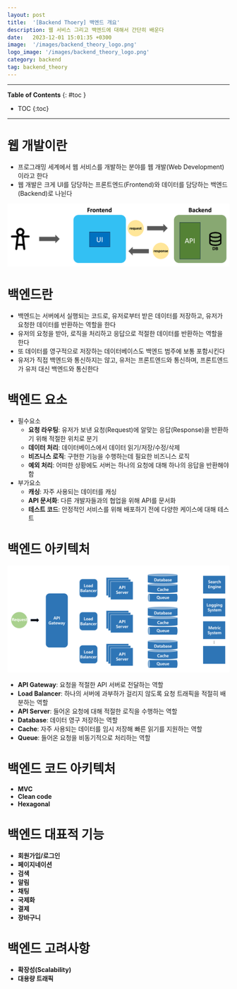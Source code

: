 ```yaml
---
layout: post
title:  '[Backend Thoery] 백엔드 개요'
description: 웹 서비스 그리고 백엔드에 대해서 간단히 배운다
date:   2023-12-01 15:01:35 +0300
image:  '/images/backend_theory_logo.png'
logo_image: '/images/backend_theory_logo.png'
category: backend
tag: backend_theory
---
```


---
**Table of Contents**
{: #toc }
*  TOC
{:toc}

---

# 웹 개발이란

- 프로그래밍 세계에서 웹 서비스를 개발하는 분야를 웹 개발(Web Development)이라고 한다
- 웹 개발은 크게 UI를 담당하는 프론트엔드(Frontend)와 데이터를 담당하는 백엔드(Backend)로 나뉜다

![](/images/backend_theory_1.png)

# 백엔드란

- 백엔드는 서버에서 실행되는 코드로, 유저로부터 받은 데이터를 저장하고, 유저가 요청한 데이터를 반환하는 역할을 한다
- 유저의 요청을 받아, 로직을 처리하고 응답으로 적절한 데이터를 반환하는 역할을 한다
- 또 데이터를 영구적으로 저장하는 데이터베이스도 백엔드 범주에 보통 포함시킨다
- 유저가 직접 백엔드와 통신하지는 않고, 유저는 프론트엔드와 통신하며, 프론트엔드가 유저 대신 백엔드와 통신한다


# 백엔드 요소

- 필수요소
  - **요청 라우팅**: 유저가 보낸 요청(Request)에 알맞는 응답(Response)을 반환하기 위해 적절한 위치로 분기
  - **데이터 처리**: 데이터베이스에서 데이터 읽기/저장/수정/삭제
  - **비즈니스 로직**: 구현한 기능을 수행하는데 필요한 비즈니스 로직
  - **예외 처리**: 어떠한 상황에도 서버는 하나의 요청에 대해 하나의 응답을 반환해야함
- 부가요소
  - **캐싱**: 자주 사용되는 데이터를 캐싱
  - **API 문서화**: 다른 개발자들과의 협업을 위해 API를 문서화
  - **테스트 코드**: 안정적인 서비스를 위해 배포하기 전에 다양한 케이스에 대해 테스트


# 백엔드 아키텍처

![](/images/nest_1.png)

- **API Gateway**: 요청을 적절한 API 서버로 전달하는 역할
- **Load Balancer**: 하나의 서버에 과부하가 걸리지 않도록 요청 트래픽을 적절히 배분하는 역할
- **API Server**: 들어온 요청에 대해 적절한 로직을 수행하는 역할
- **Database**: 데이터 영구 저장하는 역할
- **Cache**: 자주 사용되는 데이터를 임시 저장해 빠른 읽기를 지원하는 역할
- **Queue**: 들어온 요청을 비동기적으로 처리하는 역할

# 백엔드 코드 아키텍처

- **MVC**
- **Clean code**
- **Hexagonal**

# 백엔드 대표적 기능

- **회원가입/로그인**
- **페이지네이션**
- **검색**
- **알림**
- **채팅**
- **국제화**
- **결제**
- **장바구니**


# 백엔드 고려사항

- **확장성(Scalability)**
- **대용량 트래픽**
